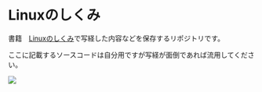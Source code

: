 # Linuxのしくみ

書籍　[Linuxのしくみ](http://gihyo.jp/book/2018/978-4-7741-9607-7)で写経した内容などを保存するリポジトリです。　　

ここに記載するソースコードは自分用ですが写経が面倒であれば流用してください。



![](http://image.gihyo.co.jp/assets/images/cover/2018/9784774196077.jpg)